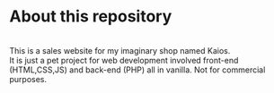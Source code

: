 <h1>About this repository</h1>
<br>
This is a sales website for my imaginary shop named Kaios.
<br>
It is just a pet project for web development involved front-end (HTML,CSS,JS) and back-end (PHP) all in vanilla. Not for commercial purposes. 

